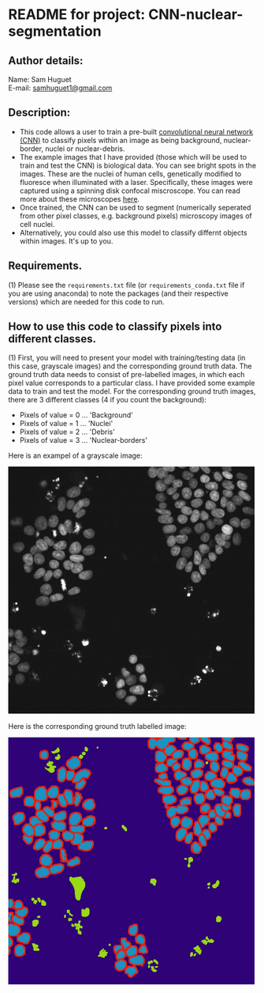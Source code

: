 # README for project: CNN-nuclear-segmentation

## Author details: 
Name: Sam Huguet  
E-mail: samhuguet1@gmail.com

## Description: 
- This code allows a user to train a pre-built [convolutional neural network (CNN)](https://en.wikipedia.org/wiki/CNN) to classify pixels within an image as being background, nuclear-border, nuclei or nuclear-debris.
- The example images that I have provided (those which will be used to train and test the CNN) is biological data. You can see bright spots in the images. These are the nuclei of human cells, genetically modified to fluoresce when illuminated with a laser. Specifically, these images were captured using a spinning disk confocal miscroscope. You can read more about these microscopes [here](https://en.wikipedia.org/wiki/Confocal_microscopy).
- Once trained, the CNN can be used to segment (numerically seperated from other pixel classes, e.g. background pixels) microscopy images of cell nuclei. 
- Alternatively, you could also use this model to classify differnt objects within images. It's up to you. 

## Requirements. 
(1) Please see the ```requirements.txt``` file (or ```requirements_conda.txt``` file if you are using anaconda) to note the packages (and their respective versions) which are needed for this code to run. 

## How to use this code to classify pixels into different classes. 

(1) First, you will need to present your model with training/testing data (in this case, grayscale images) and the corresponding ground truth data. The ground truth data needs to consist of pre-labelled images, in which each pixel value corresponds to a particular class. I have provided some example data to train and test the model. For the corresponding ground truth images, there are 3 different classes (4 if you count the background): 
- Pixels of value = 0 ... 'Background'  
- Pixels of value = 1 ... 'Nuclei'  
- Pixels of value = 2 ... 'Debris'  
- Pixels of value = 3 ... 'Nuclear-borders'  

Here is an exampel of a grayscale image: 

<img src="https://github.com/SamHSoftware/Machine-Learning/blob/main/CNN-nuclear-segmentation/img/example_raw_image.png?raw=true" alt="grayscale image of cell nuclei and some surrounding nuclear debris" width="500"/>

Here is the corresponding ground truth labelled image: 

<img src="https://github.com/SamHSoftware/Machine-Learning/blob/main/CNN-nuclear-segmentation/img/example_ground_truth.jpg?raw=true" alt="grayscale image of cell nuclei and some surrounding nuclear debris" width="500"/>
